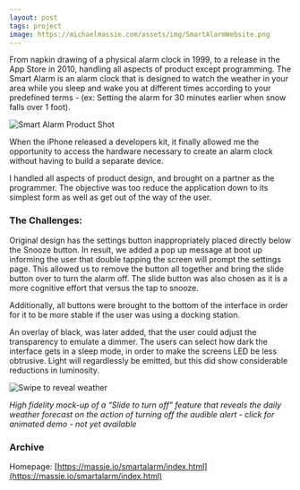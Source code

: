 ```yaml
---
layout: post
tags: project
image: https://michaelmassie.com/assets/img/SmartAlarmWebsite.png
---
```


From napkin drawing of a physical alarm clock in 1999, to a release in the App Store in 2010,  handling all aspects of product except programming. The Smart Alarm is an alarm clock that is designed to watch the weather in your area while you sleep and wake you at different times according to your predefined terms - (ex: Setting the alarm for 30 minutes earlier when snow falls over 1 foot).

![Smart Alarm Product Shot](https://michaelmassie.com/assets/img/SmartAlarmWebsite.png)


When the iPhone released a developers kit, it finally allowed me the opportunity to access the hardware necessary to create an alarm clock without having to build a separate device.


I handled all aspects of product design, and brought on a partner as the programmer. The objective was too reduce the application down to its simplest form as well as get out of the way of the user.


### The Challenges:

Original design has the settings button inappropriately placed directly below the Snooze button. In result, we added a pop up message at boot up informing the user that double tapping the screen will prompt the settings page. This allowed us to remove the button all together and bring the slide button over to turn the alarm off. The slide button was also chosen as it is a more cognitive effort that versus the tap to snooze.


Additionally, all buttons were brought to the bottom of the interface in order for it to be more stable if the user was using a docking station.


An overlay of black, was later added, that the user could adjust the transparency to emulate a dimmer. The users can select how dark the interface gets in a sleep mode, in order to make the screens LED be less obtrusive. Light will regardlessly be emitted, but this did show considerable reductions in luminosity.

![Swipe to reveal weather](https://michaelmassie.com/assets/img/WeatherSwipe.jpg)

_High fidelity mock-up of a  “Slide to turn off” feature that reveals the daily weather forecast on the action of turning off the audible alert - click for animated demo - not yet available_

### Archive
Homepage: [https://massie.io/smartalarm/index.html](https://massie.io/smartalarm/index.html)